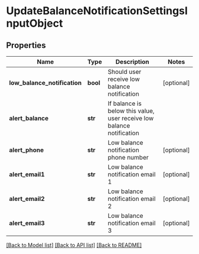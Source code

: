 # UpdateBalanceNotificationSettingsInputObject

## Properties
Name | Type | Description | Notes
------------ | ------------- | ------------- | -------------
**low_balance_notification** | **bool** | Should user receive low balance notification | [optional] 
**alert_balance** | **str** | If balance is below this value, user receive low balance notification | 
**alert_phone** | **str** | Low balance notification phone number | [optional] 
**alert_email1** | **str** | Low balance notification email 1 | [optional] 
**alert_email2** | **str** | Low balance notification email 2 | [optional] 
**alert_email3** | **str** | Low balance notification email 3 | [optional] 

[[Back to Model list]](../README.md#documentation-for-models) [[Back to API list]](../README.md#documentation-for-api-endpoints) [[Back to README]](../README.md)



